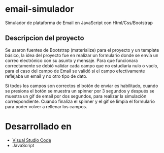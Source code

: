 # email-simulador
Simulador de plataforma de Email en JavaScript con Html/Css/Bootstrap

## Descripcion del proyecto

Se usaron fuentes de Bootstrap (materialize) para el proyecto y un template básico, la idea del proyecto fue en realizar un formulario donde se envía un correo electrónico con su asunto y mensaje. Para que funcionara correctamente se debió validar cada campo que no estudiaría nulo o vacío, para el caso del campo de Email se validó si el campo efectivamente reflejaba un email y no otro tipo de dato. 

Si todos los campos son correctos el botón de enviar es habilitado, cuando se presiona el botón se muestra un spinner por 3 segundos y después se muestra un gif de email por dos segundos, para realizar la simulación correspondiente. Cuando finaliza el spinner y el gif se limpia el formulario para poder volver a rellenar los campos.

# Desarrollado en

* [Visual Studio Code](https://code.visualstudio.com/)
* JavaScript